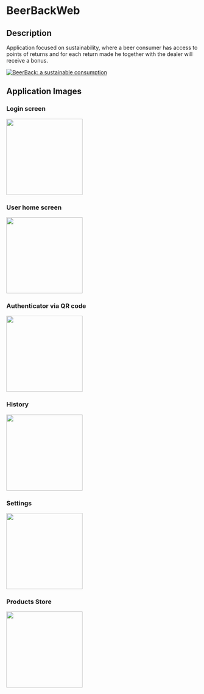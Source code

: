 # BeerBackWeb
## Description
  Application focused on sustainability, where a beer consumer has access to points of returns and for each return made he together with the dealer will receive a bonus.

[![BeerBack: a sustainable consumption](http://img.youtube.com/vi/LPbvyXuipJs/0.jpg)](http://www.youtube.com/watch?v=LPbvyXuipJs "BeerBack")

## Application Images

### Login screen
<div align=”center”>
  <img src="https://github.com/VictorRevers/BeerBackWeb/blob/main/print/%20Tela%20de%20login.png" width="200px" >
</div>

### User home screen
<div align=”center”>
  <img src="https://github.com/VictorRevers/BeerBackWeb/blob/main/print/tela%20usuario.png" width="200px" >
</div>

### Authenticator via QR code
<div align=”center”>
  <img src="https://github.com/VictorRevers/BeerBackWeb/blob/main/print/autenticador.png" width="200px" >
</div>

### History
<div align=”center”>
   <img src="https://github.com/VictorRevers/BeerBackWeb/blob/main/print/historico.png" width="200px" >
</div>

### Settings
<div align=”center”>
   <img src="https://github.com/VictorRevers/BeerBackWeb/blob/main/print/conf.png" width="200px" >
</div>

### Products Store
<div align=”center”>
   <img src="https://github.com/VictorRevers/BeerBackWeb/blob/main/print/loja.png" width="200px" >
</div>
